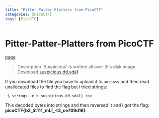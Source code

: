 ```yaml
---
title: "Pitter-Patter-Platters from PicoCTF"
categories: [PicoCTF]
tags: [PicoCTF]
---
```

# Pitter-Patter-Platters from PicoCTF
[page](https://play.picoctf.org/practice/challenge/87?category=4&difficulty=2&page=2)
>Description
>'Suspicious' is written all over this disk image. Download [suspicious.dd.sda1](https://jupiter.challenges.picoctf.org/static/47f3cb40aed42fbd74fd644e11d08007/suspicious.dd.sda1)

If you download the file you have to upload it to `autopsy` and then read unallocated files to find the flag but i tried strings: 
```
 $ strings -e b suspicious.dd.sda1| rev
```
This decoded bytes into strings and then reversed it and i got the flag:
**picoCTF{b3_5t111_mL|_<3_ce709d16}**
